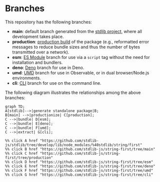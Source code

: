 <!--

@license Apache-2.0

Copyright (c) 2023 The Stdlib Authors.

Licensed under the Apache License, Version 2.0 (the "License");
you may not use this file except in compliance with the License.
You may obtain a copy of the License at

    http://www.apache.org/licenses/LICENSE-2.0

Unless required by applicable law or agreed to in writing, software
distributed under the License is distributed on an "AS IS" BASIS,
WITHOUT WARRANTIES OR CONDITIONS OF ANY KIND, either express or implied.
See the License for the specific language governing permissions and
limitations under the License.

-->

# Branches

This repository has the following branches:

-   **main**: default branch generated from the [stdlib project][stdlib-url], where all development takes place.
-   **production**: [production build][production-url] of the package (e.g., reformatted error messages to reduce bundle sizes and thus the number of bytes transmitted over a network).
-   **esm**: [ES Module][esm-url] branch for use via a `script` tag without the need for installation and bundlers.
-   **deno**: [Deno][deno-url] branch for use in Deno.
-   **umd**: [UMD][umd-url] branch for use in Observable, or in dual browser/Node.js environments.
-   **cli**: [CLI][cli-url] branch for use on the command line.

The following diagram illustrates the relationships among the above branches:

```mermaid
graph TD;
A[stdlib]-->|generate standalone package|B;
B[main] -->|productionize| C[production];
C -->|bundle| D[esm];
C -->|bundle| E[deno];
C -->|bundle| F[umd];
C -->|extract| G[cli];

%% click A href "https://github.com/stdlib-js/stdlib/tree/develop/lib/node_modules/%40stdlib/string/first"
%% click B href "https://github.com/stdlib-js/string-first/tree/main"
%% click C href "https://github.com/stdlib-js/string-first/tree/production"
%% click D href "https://github.com/stdlib-js/string-first/tree/esm"
%% click E href "https://github.com/stdlib-js/string-first/tree/deno"
%% click F href "https://github.com/stdlib-js/string-first/tree/umd"
%% click G href "https://github.com/stdlib-js/string-first/tree/cli"
```

[stdlib-url]: https://github.com/stdlib-js/stdlib/tree/develop/lib/node_modules/%40stdlib/string/first
[production-url]: https://github.com/stdlib-js/string-first/tree/production
[deno-url]: https://github.com/stdlib-js/string-first/tree/deno
[umd-url]: https://github.com/stdlib-js/string-first/tree/umd
[esm-url]: https://github.com/stdlib-js/string-first/tree/esm
[cli-url]: https://github.com/stdlib-js/string-first/tree/cli